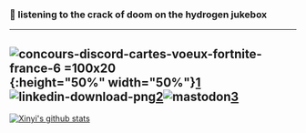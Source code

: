 ### 👋 listening to the crack of doom on the hydrogen jukebox
---
![concours-discord-cartes-voeux-fortnite-france-6 =100x20](https://user-images.githubusercontent.com/30137615/93686495-45134180-fa7c-11ea-881b-974f644fa908.png){:height="50%" width="50%"}[1]![linkedin-download-png](https://user-images.githubusercontent.com/30137615/93686946-5447be80-fa7f-11ea-9cfb-5514b3e881f2.jpg)[2]![mastodon](https://user-images.githubusercontent.com/30137615/93686949-57db4580-fa7f-11ea-8180-aff84180e42c.png)[3]
---


[![Xinyi's github stats](https://github-readme-stats.vercel.app/api?username=xinyixiang)](https://github.com/anuraghazra/github-readme-stats)

[1]: https://discord.gg/3WcypJ
[2]: https://www.linkedin.com/xinyixiang
[3]: https://m.cmx.im/invite/StYQneRa
